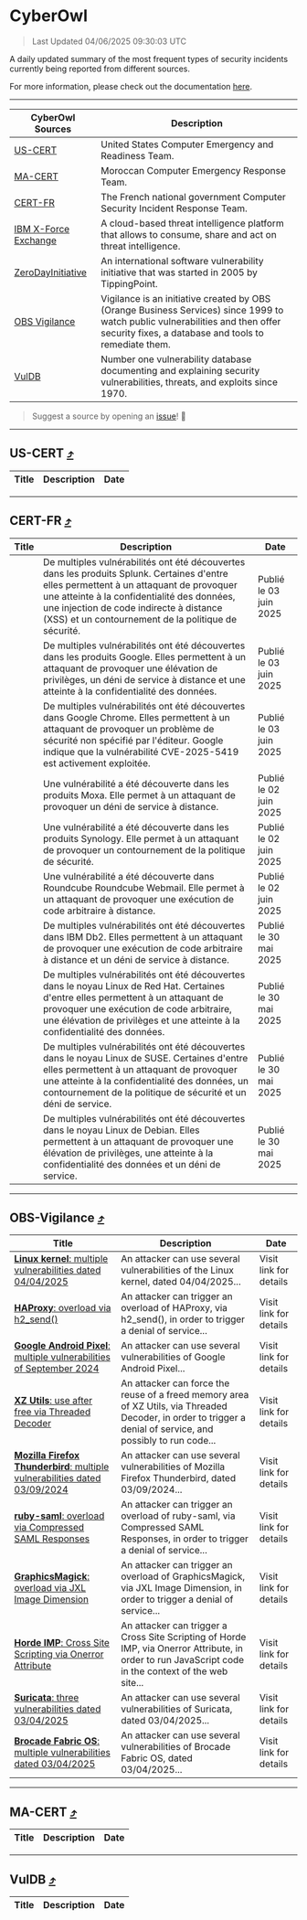 
 <div id='top'></div>

# CyberOwl

 > Last Updated 04/06/2025 09:30:03 UTC
 
 A daily updated summary of the most frequent types of security incidents currently being reported from different sources.
 
 For more information, please check out the documentation [here](./docs/README.md).
 
 ---
 |CyberOwl Sources|Description|
 |---|---|
 |[US-CERT](#us-cert-arrow_heading_up)|United States Computer Emergency and Readiness Team.|
 |[MA-CERT](#ma-cert-arrow_heading_up)|Moroccan Computer Emergency Response Team.|
 |[CERT-FR](#cert-fr-arrow_heading_up)|The French national government Computer Security Incident Response Team.|
 |[IBM X-Force Exchange](#ibmcloud-arrow_heading_up)|A cloud-based threat intelligence platform that allows to consume, share and act on threat intelligence.|
 |[ZeroDayInitiative](#zerodayinitiative-arrow_heading_up)|An international software vulnerability initiative that was started in 2005 by TippingPoint.|
 |[OBS Vigilance](#obs-vigilance-arrow_heading_up)|Vigilance is an initiative created by OBS (Orange Business Services) since 1999 to watch public vulnerabilities and then offer security fixes, a database and tools to remediate them.|
 |[VulDB](#vuldb-arrow_heading_up)|Number one vulnerability database documenting and explaining security vulnerabilities, threats, and exploits since 1970.|
 
 > Suggest a source by opening an [issue](https://github.com/karimhabush/cyberowl/issues)! :raised_hands:
 ---

## US-CERT [:arrow_heading_up:](#cyberowl)

 |Title|Description|Date|
 |---|---|---|
 
 ---

## CERT-FR [:arrow_heading_up:](#cyberowl)

 |Title|Description|Date|
 |---|---|---|
 |[](https://www.cert.ssi.gouv.fr/avis/CERTFR-2025-AVI-0473/)|De multiples vulnérabilités ont été découvertes dans les produits Splunk. Certaines d'entre elles permettent à un attaquant de provoquer une atteinte à la confidentialité des données, une injection de code indirecte à distance (XSS) et un contournement de la politique de sécurité.|Publié le 03 juin 2025|
 |[](https://www.cert.ssi.gouv.fr/avis/CERTFR-2025-AVI-0472/)|De multiples vulnérabilités ont été découvertes dans les produits Google. Elles permettent à un attaquant de provoquer une élévation de privilèges, un déni de service à distance et une atteinte à la confidentialité des données.|Publié le 03 juin 2025|
 |[](https://www.cert.ssi.gouv.fr/avis/CERTFR-2025-AVI-0471/)|De multiples vulnérabilités ont été découvertes dans Google Chrome. Elles permettent à un attaquant de provoquer un problème de sécurité non spécifié par l'éditeur. Google indique que la vulnérabilité CVE-2025-5419 est activement exploitée.|Publié le 03 juin 2025|
 |[](https://www.cert.ssi.gouv.fr/avis/CERTFR-2025-AVI-0470/)|Une vulnérabilité a été découverte dans les produits Moxa. Elle permet à un attaquant de provoquer un déni de service à distance.|Publié le 02 juin 2025|
 |[](https://www.cert.ssi.gouv.fr/avis/CERTFR-2025-AVI-0469/)|Une vulnérabilité a été découverte dans les produits Synology. Elle permet à un attaquant de provoquer un contournement de la politique de sécurité.|Publié le 02 juin 2025|
 |[](https://www.cert.ssi.gouv.fr/avis/CERTFR-2025-AVI-0468/)|Une vulnérabilité a été découverte dans Roundcube Roundcube Webmail. Elle permet à un attaquant de provoquer une exécution de code arbitraire à distance.|Publié le 02 juin 2025|
 |[](https://www.cert.ssi.gouv.fr/avis/CERTFR-2025-AVI-0467/)|De multiples vulnérabilités ont été découvertes dans IBM Db2. Elles permettent à un attaquant de provoquer une exécution de code arbitraire à distance et un déni de service à distance.|Publié le 30 mai 2025|
 |[](https://www.cert.ssi.gouv.fr/avis/CERTFR-2025-AVI-0466/)|De multiples vulnérabilités ont été découvertes dans le noyau Linux de Red Hat. Certaines d'entre elles permettent à un attaquant de provoquer une exécution de code arbitraire, une élévation de privilèges et une atteinte à la confidentialité des données.|Publié le 30 mai 2025|
 |[](https://www.cert.ssi.gouv.fr/avis/CERTFR-2025-AVI-0465/)|De multiples vulnérabilités ont été découvertes dans le noyau Linux de SUSE. Certaines d'entre elles permettent à un attaquant de provoquer une atteinte à la confidentialité des données, un contournement de la politique de sécurité et un déni de service.|Publié le 30 mai 2025|
 |[](https://www.cert.ssi.gouv.fr/avis/CERTFR-2025-AVI-0464/)|De multiples vulnérabilités ont été découvertes dans le noyau Linux de Debian. Elles permettent à un attaquant de provoquer une élévation de privilèges, une atteinte à la confidentialité des données et un déni de service.|Publié le 30 mai 2025|
 
 ---

## OBS-Vigilance [:arrow_heading_up:](#cyberowl)

 |Title|Description|Date|
 |---|---|---|
 |[<a href="https://vigilance.fr/vulnerability/Linux-kernel-multiple-vulnerabilities-dated-04-04-2025-46760" class="noirorange"><b>Linux kernel</b>: multiple vulnerabilities dated 04/04/2025</a>](https://vigilance.fr/vulnerability/Linux-kernel-multiple-vulnerabilities-dated-04-04-2025-46760)|An attacker can use several vulnerabilities of the Linux kernel, dated 04/04/2025...|Visit link for details|
 |[<a href="https://vigilance.fr/vulnerability/HAProxy-overload-via-h2-send-45070" class="noirorange"><b>HAProxy</b>: overload via h2_send()</a>](https://vigilance.fr/vulnerability/HAProxy-overload-via-h2-send-45070)|An attacker can trigger an overload of HAProxy, via h2_send(), in order to trigger a denial of service...|Visit link for details|
 |[<a href="https://vigilance.fr/vulnerability/Google-Android-Pixel-multiple-vulnerabilities-of-September-2024-45066" class="noirorange"><b>Google Android  Pixel</b>: multiple vulnerabilities of September 2024</a>](https://vigilance.fr/vulnerability/Google-Android-Pixel-multiple-vulnerabilities-of-September-2024-45066)|An attacker can use several vulnerabilities of Google Android  Pixel...|Visit link for details|
 |[<a href="https://vigilance.fr/vulnerability/XZ-Utils-use-after-free-via-Threaded-Decoder-46758" class="noirorange"><b>XZ Utils</b>: use after free via Threaded Decoder</a>](https://vigilance.fr/vulnerability/XZ-Utils-use-after-free-via-Threaded-Decoder-46758)|An attacker can force the reuse of a freed memory area of XZ Utils, via Threaded Decoder, in order to trigger a denial of service, and possibly to run code...|Visit link for details|
 |[<a href="https://vigilance.fr/vulnerability/Mozilla-Firefox-Thunderbird-multiple-vulnerabilities-dated-03-09-2024-45062" class="noirorange"><b>Mozilla Firefox  Thunderbird</b>: multiple vulnerabilities dated 03/09/2024</a>](https://vigilance.fr/vulnerability/Mozilla-Firefox-Thunderbird-multiple-vulnerabilities-dated-03-09-2024-45062)|An attacker can use several vulnerabilities of Mozilla Firefox  Thunderbird, dated 03/09/2024...|Visit link for details|
 |[<a href="https://vigilance.fr/vulnerability/ruby-saml-overload-via-Compressed-SAML-Responses-46753" class="noirorange"><b>ruby-saml</b>: overload via Compressed SAML Responses</a>](https://vigilance.fr/vulnerability/ruby-saml-overload-via-Compressed-SAML-Responses-46753)|An attacker can trigger an overload of ruby-saml, via Compressed SAML Responses, in order to trigger a denial of service...|Visit link for details|
 |[<a href="https://vigilance.fr/vulnerability/GraphicsMagick-overload-via-JXL-Image-Dimension-46752" class="noirorange"><b>GraphicsMagick</b>: overload via JXL Image Dimension</a>](https://vigilance.fr/vulnerability/GraphicsMagick-overload-via-JXL-Image-Dimension-46752)|An attacker can trigger an overload of GraphicsMagick, via JXL Image Dimension, in order to trigger a denial of service...|Visit link for details|
 |[<a href="https://vigilance.fr/vulnerability/Horde-IMP-Cross-Site-Scripting-via-Onerror-Attribute-46751" class="noirorange"><b>Horde IMP</b>: Cross Site Scripting via Onerror Attribute</a>](https://vigilance.fr/vulnerability/Horde-IMP-Cross-Site-Scripting-via-Onerror-Attribute-46751)|An attacker can trigger a Cross Site Scripting of Horde IMP, via Onerror Attribute, in order to run JavaScript code in the context of the web site...|Visit link for details|
 |[<a href="https://vigilance.fr/vulnerability/Suricata-three-vulnerabilities-dated-03-04-2025-46750" class="noirorange"><b>Suricata</b>: three vulnerabilities dated 03/04/2025</a>](https://vigilance.fr/vulnerability/Suricata-three-vulnerabilities-dated-03-04-2025-46750)|An attacker can use several vulnerabilities of Suricata, dated 03/04/2025...|Visit link for details|
 |[<a href="https://vigilance.fr/vulnerability/Brocade-Fabric-OS-multiple-vulnerabilities-dated-03-04-2025-46749" class="noirorange"><b>Brocade Fabric OS</b>: multiple vulnerabilities dated 03/04/2025</a>](https://vigilance.fr/vulnerability/Brocade-Fabric-OS-multiple-vulnerabilities-dated-03-04-2025-46749)|An attacker can use several vulnerabilities of Brocade Fabric OS, dated 03/04/2025...|Visit link for details|
 
 ---

## MA-CERT [:arrow_heading_up:](#cyberowl)

 |Title|Description|Date|
 |---|---|---|
 
 ---

## VulDB [:arrow_heading_up:](#cyberowl)

 |Title|Description|Date|
 |---|---|---|
 